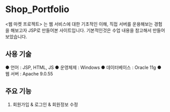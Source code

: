 # Shop_Portfolio

<웹 마켓 프로젝트> 는 웹 서비스에 대한 기초적인 이해, 직접 서버를 운용해보는 경험을 해보고자 JSP로 만들어본 사이트입니다.
기본적인것은 수업 내용을 참고해서 만들어 보았습니다.

## 사용 기술
● 언어 : JSP, HTML, JS
● 운영체제 : Windows
● 데이터베이스 : Oracle 11g
● 웹 서버 : Apache 9.0.55

## 주요 기능
1. 회원가입 & 로그인 & 회원정보 수정
